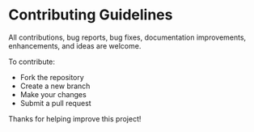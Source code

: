 # Contributing Guidelines

All contributions, bug reports, bug fixes, documentation improvements, enhancements, and ideas are welcome.

To contribute:
- Fork the repository
- Create a new branch
- Make your changes
- Submit a pull request

Thanks for helping improve this project!
